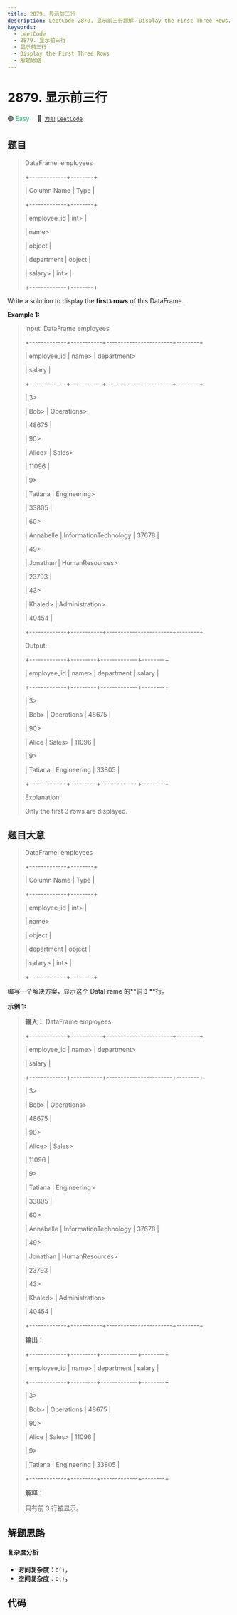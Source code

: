 ```yaml
---
title: 2879. 显示前三行
description: LeetCode 2879. 显示前三行题解，Display the First Three Rows，包含解题思路、复杂度分析以及完整的 JavaScript 代码实现。
keywords:
  - LeetCode
  - 2879. 显示前三行
  - 显示前三行
  - Display the First Three Rows
  - 解题思路
---
```


# 2879. 显示前三行

🟢 <font color=#15bd66>Easy</font>&emsp; 🔗&ensp;[`力扣`](https://leetcode.cn/problems/display-the-first-three-rows) [`LeetCode`](https://leetcode.com/problems/display-the-first-three-rows)

## 题目


> 
> DataFrame: employees
> 
> +-------------+--------+
> 
> | Column Name | Type   |
> 
> +-------------+--------+
> 
> | employee_id | int> 
> |
> 
> | name> 
> > 
> | object |
> 
> | department  | object |
> 
> | salary> 
>   | int> 
> |
> 
> +-------------+--------+
> 
> 

Write a solution to display the **first`3` **rows**** of this DataFrame.



**Example 1:**

> Input: DataFrame employees
> 
> +-------------+-----------+-----------------------+--------+
> 
> | employee_id | name> 
>   | department> 
> > 
> > 
> | salary |
> 
> +-------------+-----------+-----------------------+--------+
> 
> | 3> 
> > 
>    | Bob> 
>    | Operations> 
> > 
> > 
> | 48675  |
> 
> | 90> 
> > 
>   | Alice> 
>  | Sales> 
> > 
> > 
> > 
>  | 11096  |
> 
> | 9> 
> > 
>    | Tatiana   | Engineering> 
> > 
>    | 33805  |
> 
> | 60> 
> > 
>   | Annabelle | InformationTechnology | 37678  |
> 
> | 49> 
> > 
>   | Jonathan  | HumanResources> 
> > 
> | 23793  |
> 
> | 43> 
> > 
>   | Khaled> 
> | Administration> 
> > 
> | 40454  |
> 
> +-------------+-----------+-----------------------+--------+
> 
> Output:
> 
> +-------------+---------+-------------+--------+
> 
> | employee_id | name> 
> | department  | salary |
> 
> +-------------+---------+-------------+--------+
> 
> | 3> 
> > 
>    | Bob> 
>  | Operations  | 48675  |
> 
> | 90> 
> > 
>   | Alice   | Sales> 
>    | 11096  |
> 
> | 9> 
> > 
>    | Tatiana | Engineering | 33805  |
> 
> +-------------+---------+-------------+--------+
> 
> Explanation: 
> 
> Only the first 3 rows are displayed.


## 题目大意


> 
> DataFrame: employees
> 
> +-------------+--------+
> 
> | Column Name | Type   |
> 
> +-------------+--------+
> 
> | employee_id | int> 
> |
> 
> | name> 
> > 
> | object |
> 
> | department  | object |
> 
> | salary> 
>   | int> 
> |
> 
> +-------------+--------+
> 
> 

编写一个解决方案，显示这个 DataFrame 的**前   `3` **行。



**示例 1:**

> 
> 
> 
> 
> 
> **输入：** DataFrame employees
> 
> +-------------+-----------+-----------------------+--------+
> 
> | employee_id | name> 
>   | department> 
> > 
> > 
> | salary |
> 
> +-------------+-----------+-----------------------+--------+
> 
> | 3> 
> > 
>    | Bob> 
>    | Operations> 
> > 
> > 
> | 48675  |
> 
> | 90> 
> > 
>   | Alice> 
>  | Sales> 
> > 
> > 
> > 
>  | 11096  |
> 
> | 9> 
> > 
>    | Tatiana   | Engineering> 
> > 
>    | 33805  |
> 
> | 60> 
> > 
>   | Annabelle | InformationTechnology | 37678  |
> 
> | 49> 
> > 
>   | Jonathan  | HumanResources> 
> > 
> | 23793  |
> 
> | 43> 
> > 
>   | Khaled> 
> | Administration> 
> > 
> | 40454  |
> 
> +-------------+-----------+-----------------------+--------+
> 
> **输出：**
> 
> +-------------+---------+-------------+--------+
> 
> | employee_id | name> 
> | department  | salary |
> 
> +-------------+---------+-------------+--------+
> 
> | 3> 
> > 
>    | Bob> 
>  | Operations  | 48675  |
> 
> | 90> 
> > 
>   | Alice   | Sales> 
>    | 11096  |
> 
> | 9> 
> > 
>    | Tatiana | Engineering | 33805  |
> 
> +-------------+---------+-------------+--------+
> 
> **解释：**
> 
> 只有前 3 行被显示。


## 解题思路

#### 复杂度分析

- **时间复杂度**：`O()`，
- **空间复杂度**：`O()`，

## 代码

```javascript

```